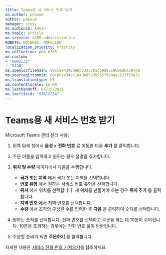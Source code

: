 ```yaml
---
title: Teams용 새 서비스 번호 받기
ms.author: pebaum
author: pebaum
manager: scotv
ms.audience: Admin
ms.topic: article
ms.service: o365-administration
ROBOTS: NOINDEX, NOFOLLOW
localization_priority: Priority
ms.collection: Adm_O365
ms.custom:
- "9002532"
- "5140"
ms.openlocfilehash: 90cc994398de0b53d3501cb9d95c860ad6b397d9
ms.sourcegitcommit: 8bc60ec34bc1e40685e3976576e04a2623f63a7c
ms.translationtype: HT
ms.contentlocale: ko-KR
ms.lasthandoff: 04/15/2021
ms.locfileid: "51812254"
---
```

# <a name="get-new-service-numbers-for-teams"></a>Teams용 새 서비스 번호 받기

Microsoft Teams 관리 센터 사용:

1. 왼쪽 탐색 창에서 **음성 > 전화 번호** 로 이동한 다음 **추가** 를 클릭합니다.
2. 주문 이름을 입력하고 원하는 경우 설명을 추가합니다.
3. **위치 및 수량** 페이지에서 다음을 수행합니다.

    - **국가 또는 지역** 에서 국가 또는 지역을 선택합니다.
    - **번호 유형** 에서 원하는 서비스 번호 유형을 선택합니다.
    - **위치** 에서 위치를 선택합니다. 새 위치를 만들어야 하는 경우 **위치 추가** 를 클릭합니다.
    - **지역 번호** 에서 지역 번호를 선택합니다.
    - **수량** 에서 조직의 구성원 수를 입력한 후 **다음** 을 클릭하여 숫자를 선택합니다.
    
4. 원하는 숫자를 선택합니다. 전화 번호를 선택하고 주문을 하는 데 10분이 주어집니다. 10분을 초과하는 경우에는 전화 번호 풀이 반환됩니다.
5. 주문할 준비가 되면 **주문하기** 를 클릭합니다.

자세한 내용은 [서비스 전화 번호 가져오기](https://docs.microsoft.com/microsoftteams/getting-service-phone-numbers)를 참조하세요.
